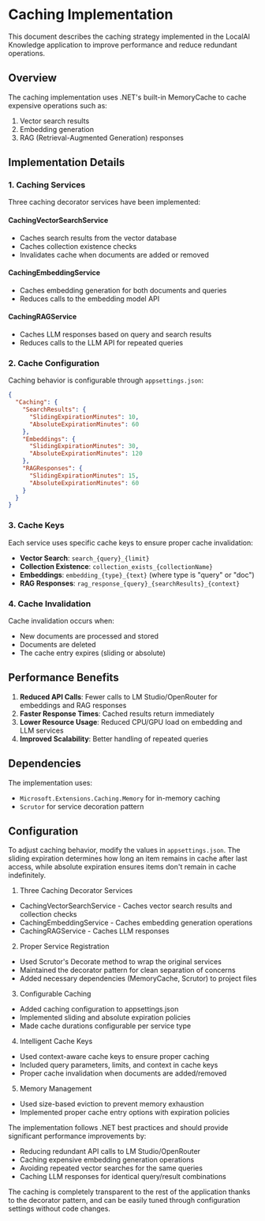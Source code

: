 # Caching Implementation

This document describes the caching strategy implemented in the LocalAI Knowledge application to improve performance and reduce redundant operations.

## Overview

The caching implementation uses .NET's built-in MemoryCache to cache expensive operations such as:
1. Vector search results
2. Embedding generation
3. RAG (Retrieval-Augmented Generation) responses

## Implementation Details

### 1. Caching Services

Three caching decorator services have been implemented:

#### CachingVectorSearchService
- Caches search results from the vector database
- Caches collection existence checks
- Invalidates cache when documents are added or removed

#### CachingEmbeddingService
- Caches embedding generation for both documents and queries
- Reduces calls to the embedding model API

#### CachingRAGService
- Caches LLM responses based on query and search results
- Reduces calls to the LLM API for repeated queries

### 2. Cache Configuration

Caching behavior is configurable through `appsettings.json`:

```json
{
  "Caching": {
    "SearchResults": {
      "SlidingExpirationMinutes": 10,
      "AbsoluteExpirationMinutes": 60
    },
    "Embeddings": {
      "SlidingExpirationMinutes": 30,
      "AbsoluteExpirationMinutes": 120
    },
    "RAGResponses": {
      "SlidingExpirationMinutes": 15,
      "AbsoluteExpirationMinutes": 60
    }
  }
}
```

### 3. Cache Keys

Each service uses specific cache keys to ensure proper cache invalidation:

- **Vector Search**: `search_{query}_{limit}`
- **Collection Existence**: `collection_exists_{collectionName}`
- **Embeddings**: `embedding_{type}_{text}` (where type is "query" or "doc")
- **RAG Responses**: `rag_response_{query}_{searchResults}_{context}`

### 4. Cache Invalidation

Cache invalidation occurs when:
- New documents are processed and stored
- Documents are deleted
- The cache entry expires (sliding or absolute)

## Performance Benefits

1. **Reduced API Calls**: Fewer calls to LM Studio/OpenRouter for embeddings and RAG responses
2. **Faster Response Times**: Cached results return immediately
3. **Lower Resource Usage**: Reduced CPU/GPU load on embedding and LLM services
4. **Improved Scalability**: Better handling of repeated queries

## Dependencies

The implementation uses:
- `Microsoft.Extensions.Caching.Memory` for in-memory caching
- `Scrutor` for service decoration pattern

## Configuration

To adjust caching behavior, modify the values in `appsettings.json`. The sliding expiration determines how long an item remains in cache after last access, while absolute expiration ensures items don't remain in cache indefinitely.

  1. Three Caching Decorator Services
   - CachingVectorSearchService - Caches vector search results and collection checks
   - CachingEmbeddingService - Caches embedding generation operations
   - CachingRAGService - Caches LLM responses

  2. Proper Service Registration
   - Used Scrutor's Decorate method to wrap the original services
   - Maintained the decorator pattern for clean separation of concerns
   - Added necessary dependencies (MemoryCache, Scrutor) to project files

  3. Configurable Caching
   - Added caching configuration to appsettings.json
   - Implemented sliding and absolute expiration policies
   - Made cache durations configurable per service type

  4. Intelligent Cache Keys
   - Used context-aware cache keys to ensure proper caching
   - Included query parameters, limits, and context in cache keys
   - Proper cache invalidation when documents are added/removed

  5. Memory Management
   - Used size-based eviction to prevent memory exhaustion
   - Implemented proper cache entry options with expiration policies

  The implementation follows .NET best practices and should provide significant performance improvements by:
   - Reducing redundant API calls to LM Studio/OpenRouter
   - Caching expensive embedding generation operations
   - Avoiding repeated vector searches for the same queries
   - Caching LLM responses for identical query/result combinations

  The caching is completely transparent to the rest of the application thanks to the decorator pattern, and can be easily tuned through configuration settings without code changes.